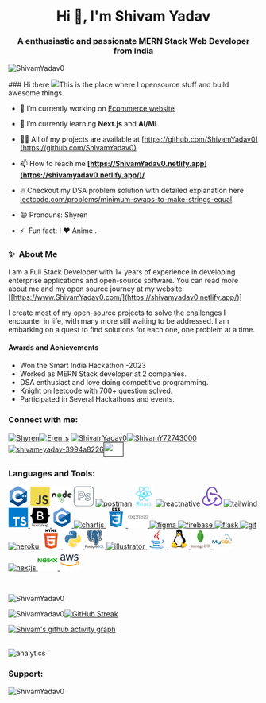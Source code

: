<h1 align="center">Hi 👋, I'm Shivam Yadav</h1>
<h3 align="center">A enthusiastic and passionate MERN Stack Web Developer from India</h3>

<p align="left"> <img src="https://komarev.com/ghpvc/?username=ShivamYadav0&label=Profile%20views&color=0e75b6&style=flat" alt="ShivamYadav0" /> </p>
### Hi there <a href="https://www.ShivamYadav0.com/">
<img src="https://media.giphy.com/media/hvRJCLFzcasrR4ia7z/giphy.gif" width="5%"></a>This is the place where I opensource stuff and build awesome things.

- 🔭 I’m currently working on [Ecommerce website]()

- 🌱 I’m currently learning **Next.js** and **AI/ML**

- 👨‍💻 All of my projects are available at [https://github.com/ShivamYadav0](https://github.com/ShivamYadav0)

- 📫 How to reach me **[https://ShivamYadav0.netlify.app](https://shivamyadav0.netlify.app/)/**

- 🔥 Checkout my  DSA problem solution with detailed explanation here [leetcode.com/problems/minimum-swaps-to-make-strings-equal](https://leetcode.com/problems/minimum-swaps-to-make-strings-equal/discuss/4564843/Unique-Intuitive-solution-or-O(n2)-to-O(n)-optimised-with-detailed-explanation.).

- 😄 Pronouns: Shyren
  
- ⚡ &nbsp;Fun fact: I :heart: Anime .

### ✨&nbsp; About Me

I am a Full Stack Developer with 1+ years of experience in developing enterprise applications and open-source software.
You can read more about me and my open source journey at my website: [[https://www.ShivamYadav0.com/](https://shivamyadav0.netlify.app/)]

I create most of my open-source projects to solve the challenges I encounter in life, with many more still waiting to be addressed. I am embarking on a quest to find solutions for each one, one problem at a time.

#### Awards and Achievements
- Won the Smart India Hackathon -2023  
- Worked as MERN Stack developer at 2 companies.
- DSA enthusiast and love doing competitive programming.
- Knight on leetcode with 700+ question solved.
- Participated in Several Hackathons and events.


<h3 align="left">Connect with me:</h3>
<p align="left">
  <a href="https://codeforces.com/profile/Shyren" target="_blank"><img align="center" src="https://raw.githubusercontent.com/rahuldkjain/github-profile-readme-generator/master/src/images/icons/Social/codeforces.svg" alt="Shyren" height="30" width="40" target="_blank" /></a><a href="https://leetcode.com/Eren_s/" target="_blank"><img align="center" src="https://raw.githubusercontent.com/rahuldkjain/github-profile-readme-generator/master/src/images/icons/Social/leet-code.svg" alt="Eren_s" height="30" width="40" target="_blank"/></a> 
<a href="https://codepen.io/ShivamYadav0" target="_blank"><img align="center" src="https://raw.githubusercontent.com/rahuldkjain/github-profile-readme-generator/master/src/images/icons/Social/codepen.svg" alt="ShivamYadav0" height="30" width="40" target="_blank"/></a><a href="https://twitter.com/ShivamY72743000" target="_blank"><img align="center" src="https://raw.githubusercontent.com/rahuldkjain/github-profile-readme-generator/master/src/images/icons/Social/twitter.svg" alt="ShivamY72743000" height="30" width="40" target="_blank" /></a><a href="https://www.linkedin.com/in/shivam-yadav-3994a8226/" target="_blank"><img align="center" src="https://raw.githubusercontent.com/rahuldkjain/github-profile-readme-generator/master/src/images/icons/Social/linked-in-alt.svg" alt="shivam-yadav-3994a8226" height="30" width="40" target="_blank" /></a><a href="" target="_blank"><img align="center" src="https://raw.githubusercontent.com/rahuldkjain/github-profile-readme-generator/master/src/images/icons/Social/instagram.svg" alt="" height="30" width="40" target="_blank"/></a>
</p>
<h3 align="left">Languages and Tools:</h3
                                       
<div>

<p align="left"> <a href="https://www.w3schools.com/cpp/" target="_blank"> <img src="https://raw.githubusercontent.com/devicons/devicon/master/icons/cplusplus/cplusplus-original.svg" alt="cplusplus" width="40" height="40"/> </a> <a href="https://developer.mozilla.org/en-US/docs/Web/JavaScript" target="_blank" rel="noreferrer"> <img src="https://raw.githubusercontent.com/devicons/devicon/master/icons/javascript/javascript-original.svg" alt="javascript" width="40" height="40"/> </a>  <a href="https://nodejs.org" target="_blank" rel="noreferrer"> <img src="https://raw.githubusercontent.com/devicons/devicon/master/icons/nodejs/nodejs-original-wordmark.svg" alt="nodejs" width="40" height="40"/> </a> <a href="https://www.photoshop.com/en" target="_blank" rel="noreferrer"> <img src="https://raw.githubusercontent.com/devicons/devicon/master/icons/photoshop/photoshop-line.svg" alt="photoshop" width="40" height="40"/> </a> <a href="https://postman.com" target="_blank" rel="noreferrer"> <img src="https://www.vectorlogo.zone/logos/getpostman/getpostman-icon.svg" alt="postman" width="40" height="40"/> </a> <a href="https://reactjs.org/" target="_blank" rel="noreferrer"> <img src="https://raw.githubusercontent.com/devicons/devicon/master/icons/react/react-original-wordmark.svg" alt="react" width="40" height="40"/> </a> <a href="https://reactnative.dev/" target="_blank" rel="noreferrer"> <img src="https://reactnative.dev/img/header_logo.svg" alt="reactnative" width="40" height="40"/> </a> <a href="https://redux.js.org" target="_blank" rel="noreferrer"> <img src="https://raw.githubusercontent.com/devicons/devicon/master/icons/redux/redux-original.svg" alt="redux" width="40" height="40"/> </a> <a href="https://tailwindcss.com/" target="_blank" rel="noreferrer"> <img src="https://www.vectorlogo.zone/logos/tailwindcss/tailwindcss-icon.svg" alt="tailwind" width="40" height="40"/> </a> <a href="https://www.typescriptlang.org/" target="_blank" rel="noreferrer"> <img src="https://raw.githubusercontent.com/devicons/devicon/master/icons/typescript/typescript-original.svg" alt="typescript" width="40" height="40"/> </a> <a href="https://getbootstrap.com" target="_blank" rel="noreferrer"> <img src="https://raw.githubusercontent.com/devicons/devicon/master/icons/bootstrap/bootstrap-plain-wordmark.svg" alt="bootstrap" width="40" height="40"/> </a> <a href="https://www.cprogramming.com/" target="_blank" rel="noreferrer"> <img src="https://raw.githubusercontent.com/devicons/devicon/master/icons/c/c-original.svg" alt="c" width="40" height="40"/> </a> <a href="https://www.chartjs.org" target="_blank" rel="noreferrer"> <img src="https://www.chartjs.org/media/logo-title.svg" alt="chartjs" width="40" height="40"/> </a> <a href="https://www.w3schools.com/css/" target="_blank" rel="noreferrer"> <img src="https://raw.githubusercontent.com/devicons/devicon/master/icons/css3/css3-original-wordmark.svg" alt="css3" width="40" height="40"/> </a> <a href="https://expressjs.com" target="_blank" rel="noreferrer"> <img src="https://raw.githubusercontent.com/devicons/devicon/master/icons/express/express-original-wordmark.svg" alt="express" width="40" height="40"/> </a> <a href="https://www.figma.com/" target="_blank" rel="noreferrer"> <img src="https://www.vectorlogo.zone/logos/figma/figma-icon.svg" alt="figma" width="40" height="40"/> </a> <a href="https://firebase.google.com/" target="_blank" rel="noreferrer"> <img src="https://www.vectorlogo.zone/logos/firebase/firebase-icon.svg" alt="firebase" width="40" height="40"/> </a> <a href="https://flask.palletsprojects.com/" target="_blank" rel="noreferrer"> <img src="https://www.vectorlogo.zone/logos/pocoo_flask/pocoo_flask-icon.svg" alt="flask" width="40" height="40"/> </a> <a href="https://git-scm.com/" target="_blank" rel="noreferrer"> <img src="https://www.vectorlogo.zone/logos/git-scm/git-scm-icon.svg" alt="git" width="40" height="40"/> </a> <a href="https://heroku.com" target="_blank" rel="noreferrer"> <img src="https://www.vectorlogo.zone/logos/heroku/heroku-icon.svg" alt="heroku" width="40" height="40"/> </a> <a href="https://www.w3.org/html/" target="_blank" rel="noreferrer"> <img src="https://raw.githubusercontent.com/devicons/devicon/master/icons/html5/html5-original-wordmark.svg" alt="html5" width="40" height="40"/> </a>   <a href="https://www.python.org" target="_blank"> <img src="https://raw.githubusercontent.com/devicons/devicon/master/icons/python/python-original.svg" alt="python" width="40" height="40"/> </a>  <a href="https://www.postgresql.org" target="_blank"> <img src="https://raw.githubusercontent.com/devicons/devicon/master/icons/postgresql/postgresql-original-wordmark.svg" alt="postgresql" width="40" height="40"/> </a> <a href="https://www.adobe.com/in/products/illustrator.html" target="_blank" rel="noreferrer"> <img src="https://www.vectorlogo.zone/logos/adobe_illustrator/adobe_illustrator-icon.svg" alt="illustrator" width="40" height="40"/> </a> <a href="https://www.java.com" target="_blank" rel="noreferrer"> <img src="https://raw.githubusercontent.com/devicons/devicon/master/icons/java/java-original.svg" alt="java" width="40" height="40"/> </a>  <a href="https://www.linux.org/" target="_blank" rel="noreferrer"> <img src="https://raw.githubusercontent.com/devicons/devicon/master/icons/linux/linux-original.svg" alt="linux" width="40" height="40"/> </a> <a href="https://www.mongodb.com/" target="_blank" rel="noreferrer"> <img src="https://raw.githubusercontent.com/devicons/devicon/master/icons/mongodb/mongodb-original-wordmark.svg" alt="mongodb" width="40" height="40"/> </a> <a href="https://www.mysql.com/" target="_blank" rel="noreferrer"> <img src="https://raw.githubusercontent.com/devicons/devicon/master/icons/mysql/mysql-original-wordmark.svg" alt="mysql" width="40" height="40"/> </a> <a href="https://nextjs.org/" target="_blank" rel="noreferrer"> <img src="https://cdn.worldvectorlogo.com/logos/nextjs-2.svg" alt="nextjs" width="40" height="40"/> </a> <a href="https://www.nginx.com" target="_blank" rel="noreferrer"> <img src="https://raw.githubusercontent.com/devicons/devicon/master/icons/nginx/nginx-original.svg" alt="nginx" width="40" height="40"/> </a> <a href="https://aws.amazon.com" target="_blank" rel="noreferrer"> <img src="https://raw.githubusercontent.com/devicons/devicon/master/icons/amazonwebservices/amazonwebservices-original-wordmark.svg" alt="aws" width="40" height="40"/> </a> </p>
<br/>
<p> <a> <img  src="https://github-readme-stats.vercel.app/api/top-langs?username=ShivamYadav0&show_icons=true&locale=en&layout=compact&theme=dark" alt="ShivamYadav0" target="_blank" /></a></p>
</div>

 <div>
    <p><img align="left" src="https://github-readme-stats.vercel.app/api?username=ShivamYadav0&show_icons=true&locale=en&theme=dark" alt="ShivamYadav0" /></p>
    <p><a href="https://git.io/streak-stats" target="_blank"><img src="https://streak-stats.demolab.com/?user=ShivamYadav0&theme=dark" alt="GitHub Streak" /></a></p>
  </div>
  
[![Shivam's github activity graph](https://github-readme-activity-graph.vercel.app/graph?username=ShivamYadav0&theme=github-compact)](https://github.com/ShivamYadav0/github-readme-activity-graph)


<!--START_SECTION:waka-->
<!-- 📊 &nbsp;**This week I spent my time on**
![Wwakatime stats](https://github-readme-stats-taupe-two.vercel.app/api/wakatime?username=ShivamYadav0)-->
<!--END_SECTION:waka-->
<br/>
<img alt='analytics' src='https://profile-counter.glitch.me/ShivamYadav0/count.svg' width='0px'>



<h3 align="left">Support:</h3>
<p><a href="https://www.buymeacoffee.com/shivamyadav0" target="_blank"> <img align="left" src="https://cdn.buymeacoffee.com/buttons/v2/default-yellow.png" height="50" width="210" alt="ShivamYadav0" /></a></p><br><br>


